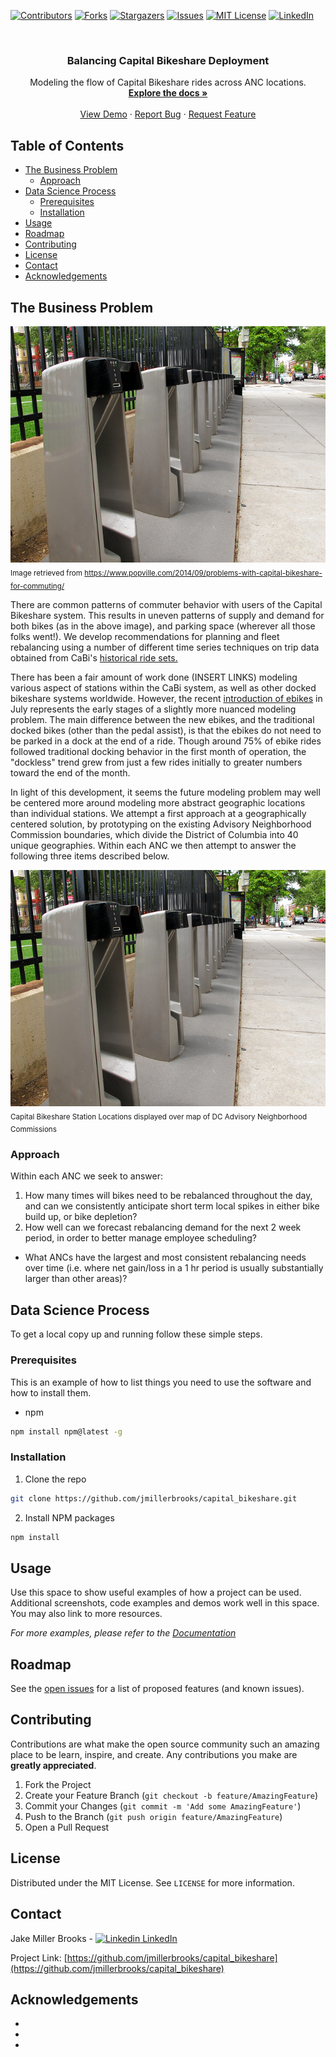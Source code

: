 <!--
*** Thanks for checking out this README Template. If you have a suggestion that would
*** make this better, please fork the repo and create a pull request or simply open
*** an issue with the tag "enhancement".
*** Thanks again! Now go create something AMAZING! :D
***
***
***
*** To avoid retyping too much info. Do a search and replace for the following:
*** jmillerbrooks, capital_bikeshare, twitter_handle, email
-->





<!-- PROJECT SHIELDS -->
<!--
*** I'm using markdown "reference style" links for readability.
*** Reference links are enclosed in brackets [ ] instead of parentheses ( ).
*** See the bottom of this document for the declaration of the reference variables
*** for contributors-url, forks-url, etc. This is an optional, concise syntax you may use.
*** https://www.markdownguide.org/basic-syntax/#reference-style-links
-->
[![Contributors][contributors-shield]][contributors-url]
[![Forks][forks-shield]][forks-url]
[![Stargazers][stars-shield]][stars-url]
[![Issues][issues-shield]][issues-url]
[![MIT License][license-shield]][license-url]
[![LinkedIn][linkedin-shield]][linkedin-url]



<!-- PROJECT LOGO -->
<br />
<p align="center">

  <h3 align="center">Balancing Capital Bikeshare Deployment</h3>

  <p align="center">
    Modeling the flow of Capital Bikeshare rides across ANC locations.
    <br />
    <a href="https://github.com/jmillerbrooks/capital_bikeshare"><strong>Explore the docs »</strong></a>
    <br />
    <br />
    <a href="https://github.com/jmillerbrooks/capital_bikeshare">View Demo</a>
    ·
    <a href="https://github.com/jmillerbrooks/capital_bikeshare/issues">Report Bug</a>
    ·
    <a href="https://github.com/jmillerbrooks/capital_bikeshare/issues">Request Feature</a>
  </p>
</p>



<!-- TABLE OF CONTENTS -->
## Table of Contents

* [The Business Problem](#business-problem)
  * [Approach](#approach)
* [Data Science Process](#data-science-process)
  * [Prerequisites](#prerequisites)
  * [Installation](#installation)
* [Usage](#usage)
* [Roadmap](#roadmap)
* [Contributing](#contributing)
* [License](#license)
* [Contact](#contact)
* [Acknowledgements](#acknowledgements)



<!-- THE BUSINESS PROBLEM -->
## The Business Problem

![Empty Bike Dock][empty-dock]
<sub>Image retrieved from https://www.popville.com/2014/09/problems-with-capital-bikeshare-for-commuting/ </sub>


There are common patterns of commuter behavior with users of the Capital Bikeshare system. This results in uneven patterns of supply and demand for both bikes (as in the above image), and parking space (wherever all those folks went!). We develop recommendations for planning and fleet rebalancing using a number of different time series techniques on trip data obtained from CaBi's <a href="https://s3.amazonaws.com/capitalbikeshare-data/index.html"> historical ride sets.</a>

There has been a fair amount of work done (INSERT LINKS) modeling various aspect of stations within the CaBi system, as well as other docked bikeshare systems worldwide. However, the recent <a href="https://dcist.com/story/20/07/07/capital-bikeshare-electric-bikes-return-lyft/"> introduction of ebikes</a> in July represents the early stages of a slightly more nuanced modeling problem. The main difference between the new ebikes, and the traditional docked bikes (other than the pedal assist), is that the ebikes do not need to be parked in a dock at the end of a ride. Though around 75% of ebike rides followed traditional docking behavior in the first month of operation, the "dockless" trend grew from just a few rides initially to greater numbers toward the end of the month.

In light of this development, it seems the future modeling problem may well be centered more around modeling more abstract geographic locations than individual stations. We attempt a first approach at a geographically centered solution, by prototyping on the existing Advisory Neighborhood Commission boundaries, which divide the District of Columbia into 40 unique geographies. Within each ANC we then attempt to answer the following three items described below.

![Empty Bike Dock][empty-dock]
<sub>Capital Bikeshare Station Locations displayed over map of DC Advisory Neighborhood Commissions </sub>


### Approach

Within each ANC we seek to answer:

1. How many times will bikes need to be rebalanced throughout the day, and can we consistently anticipate short term local spikes in either bike build up, or bike depletion?
2. How well can we forecast rebalancing demand for the next 2 week period, in order to better manage employee scheduling?
* What ANCs have the largest and most consistent rebalancing needs over time (i.e. where net gain/loss in a 1 hr period is usually substantially larger than other areas)? 



<!-- DATA SCIENCE PROCESS -->
## Data Science Process

To get a local copy up and running follow these simple steps.

### Prerequisites

This is an example of how to list things you need to use the software and how to install them.
* npm
```sh
npm install npm@latest -g
```

### Installation

1. Clone the repo
```sh
git clone https://github.com/jmillerbrooks/capital_bikeshare.git
```
2. Install NPM packages
```sh
npm install
```



<!-- USAGE EXAMPLES -->
## Usage

Use this space to show useful examples of how a project can be used. Additional screenshots, code examples and demos work well in this space. You may also link to more resources.

_For more examples, please refer to the [Documentation](https://example.com)_



<!-- ROADMAP -->
## Roadmap

See the [open issues](https://github.com/jmillerbrooks/capital_bikeshare/issues) for a list of proposed features (and known issues).



<!-- CONTRIBUTING -->
## Contributing

Contributions are what make the open source community such an amazing place to be learn, inspire, and create. Any contributions you make are **greatly appreciated**.

1. Fork the Project
2. Create your Feature Branch (`git checkout -b feature/AmazingFeature`)
3. Commit your Changes (`git commit -m 'Add some AmazingFeature'`)
4. Push to the Branch (`git push origin feature/AmazingFeature`)
5. Open a Pull Request



<!-- LICENSE -->
## License

Distributed under the MIT License. See `LICENSE` for more information.



<!-- CONTACT -->
## Contact

Jake Miller Brooks - [![Linkedin](https://i.stack.imgur.com/gVE0j.png) LinkedIn](https://www.linkedin.com/in/jake-miller-brooks-a37a64106/)

Project Link: [https://github.com/jmillerbrooks/capital_bikeshare](https://github.com/jmillerbrooks/capital_bikeshare)



<!-- ACKNOWLEDGEMENTS -->
## Acknowledgements

* []()
* []()
* []()





<!-- MARKDOWN LINKS & IMAGES -->
<!-- https://www.markdownguide.org/basic-syntax/#reference-style-links -->
[contributors-shield]: https://img.shields.io/github/contributors/jmillerbrooks/repo.svg?style=flat-square
[contributors-url]: https://github.com/jmillerbrooks/repo/graphs/contributors
[forks-shield]: https://img.shields.io/github/forks/jmillerbrooks/repo.svg?style=flat-square
[forks-url]: https://github.com/jmillerbrooks/repo/network/members
[stars-shield]: https://img.shields.io/github/stars/jmillerbrooks/repo.svg?style=flat-square
[stars-url]: https://github.com/jmillerbrooks/repo/stargazers
[issues-shield]: https://img.shields.io/github/issues/jmillerbrooks/repo.svg?style=flat-square
[issues-url]: https://github.com/jmillerbrooks/repo/issues
[license-shield]: https://img.shields.io/github/license/jmillerbrooks/repo.svg?style=flat-square
[license-url]: https://github.com/jmillerbrooks/repo/blob/master/LICENSE.txt
[linkedin-shield]: https://img.shields.io/badge/-LinkedIn-black.svg?style=flat-square&logo=linkedin&colorB=555
[linkedin-url]: https://linkedin.com/in/jmillerbrooks
[empty-dock]: figures/capital_bikeshare_shortage.jpeg
[stations-by-anc]: figures/stationsByANC.png

